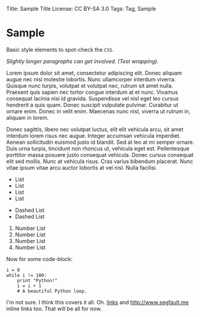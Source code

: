 Title:   Sample Title
License: CC BY-SA 3.0
Tags:    Tag, Sample

# Sample

Basic style elements to spot-check the `CSS`.

*Slightly longer paragraphs can get involved. (Test wrapping).*

Lorem ipsum dolor sit amet, consectetur adipiscing elit. Donec aliquam augue nec
nisl molestie lobortis. Nunc ullamcorper interdum viverra. Quisque nunc turpis,
volutpat et volutpat nec, rutrum sit amet nulla. Praesent quis sapien nec tortor
congue interdum at et nunc. Vivamus consequat lacinia nisi id
gravida. Suspendisse vel nisl eget leo cursus hendrerit a quis quam. Donec
suscipit vulputate pulvinar. Curabitur ut ornare enim. Donec in velit
enim. Maecenas nunc nisl, viverra ut rutrum in, aliquam in lorem.

Donec sagittis, libero nec volutpat luctus, elit elit vehicula arcu, sit amet
interdum lorem risus nec augue. Integer accumsan vehicula imperdiet. Aenean
sollicitudin euismod justo id blandit. Sed at leo at mi semper ornare. Duis urna
turpis, tincidunt non rhoncus ut, vehicula eget est. Pellentesque porttitor
massa posuere justo consequat vehicula. Donec cursus consequat elit sed
mollis. Nunc at vehicula risus. Cras varius bibendum placerat. Nunc vitae ipsum
vitae arcu auctor lobortis at vel nisl. Nulla facilisi.

* List
* List
* List
* List

- Dashed List
- Dashed List

1. Number List
2. Number List
3. Number List
4. Number List

Now for some code-block:

    i = 0
    while i != 100:
        print "Python!"
        i = i + 1
        # A beautiful Python loop.

I'm not sure. I think this covers it all. Oh. [links][1] and
http://www.segfault.me inline links too. That will be all for now.

[1]: http://www.segfault.me/